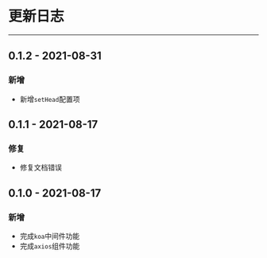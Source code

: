 # 更新日志

---

## 0.1.2 - 2021-08-31

### 新增

- 新增`setHead`配置项

## 0.1.1 - 2021-08-17

### 修复

- 修复文档错误

## 0.1.0 - 2021-08-17

### 新增

- 完成`koa`中间件功能
- 完成`axios`组件功能
